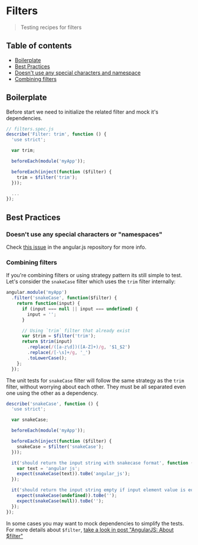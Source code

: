 # Filters
> Testing recipes for filters

## Table of contents

- [Boilerplate](#boilerplate)
- [Best Practices](#best-practices)
- [Doesn't use any special characters and namespace](#doesn-t-use-any-special-characters-and-namespace)
- [Combining filters](#combining-filters)


## Boilerplate

Before start we need to initialize the related filter and mock it's dependencies.

```javascript
// filters.spec.js
describe('Filter: trim', function () {
  'use strict';

  var trim;

  beforeEach(module('myApp'));

  beforeEach(inject(function ($filter) {
    trim = $filter('trim');
  }));

  ...
});
```


## Best Practices


### Doesn't use any special characters or "namespaces"

Check [this issue](https://github.com/angular/angular.js/issues/10110) in the angular.js repository for more info.


### Combining filters

If you're combining filters or using strategy pattern its still simple to test.
Let's consider the ```snakeCase``` filter which uses the ```trim``` filter internally:

```javascript
angular.module('myApp')
  .filter('snakeCase', function($filter) {
    return function(input) {
      if (input === null || input === undefined) {
        input = '';
      }

      // Using `trim` filter that already exist
      var $trim = $filter('trim');
      return $trim(input)
        .replace(/([a-z\d])([A-Z]+)/g, '$1_$2')
        .replace(/[-\s]+/g, '_')
        .toLowerCase();
    };
  });
```

The unit tests for ```snakeCase``` filter will follow the same strategy as the ```trim``` filter, without worrying about
each other. They must be all separated even one using the other as a dependency.

```javascript
describe('snakeCase', function () {
  'use strict';

  var snakeCase;

  beforeEach(module('myApp'));

  beforeEach(inject(function ($filter) {
    snakeCase = $filter('snakeCase');
  }));

  it('should return the input string with snakecase format', function () {
    var text = 'angular js';
    expect(snakeCase(text)).toBe('angular_js');
  });

  it('should return the input string empty if input element value is equal "undefined" or "null" ', function () {
    expect(snakeCase(undefined)).toBe('');
    expect(snakeCase(null)).toBe('');
  });
});
```

In some cases you may want to mock  dependencies to simplify the tests. For more details about `$filter`, [take a look in post "AngularJS: About $filter"](http://willmendesneto.github.io/2014/12/14/angular-js-about-filter/)

